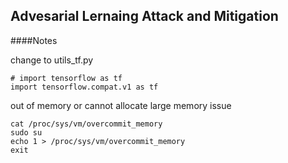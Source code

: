 ## Advesarial Lernaing Attack and Mitigation

####Notes

change to utils_tf.py 
```
# import tensorflow as tf
import tensorflow.compat.v1 as tf
```


out of memory or cannot allocate large memory issue

```
cat /proc/sys/vm/overcommit_memory
sudo su
echo 1 > /proc/sys/vm/overcommit_memory
exit
```